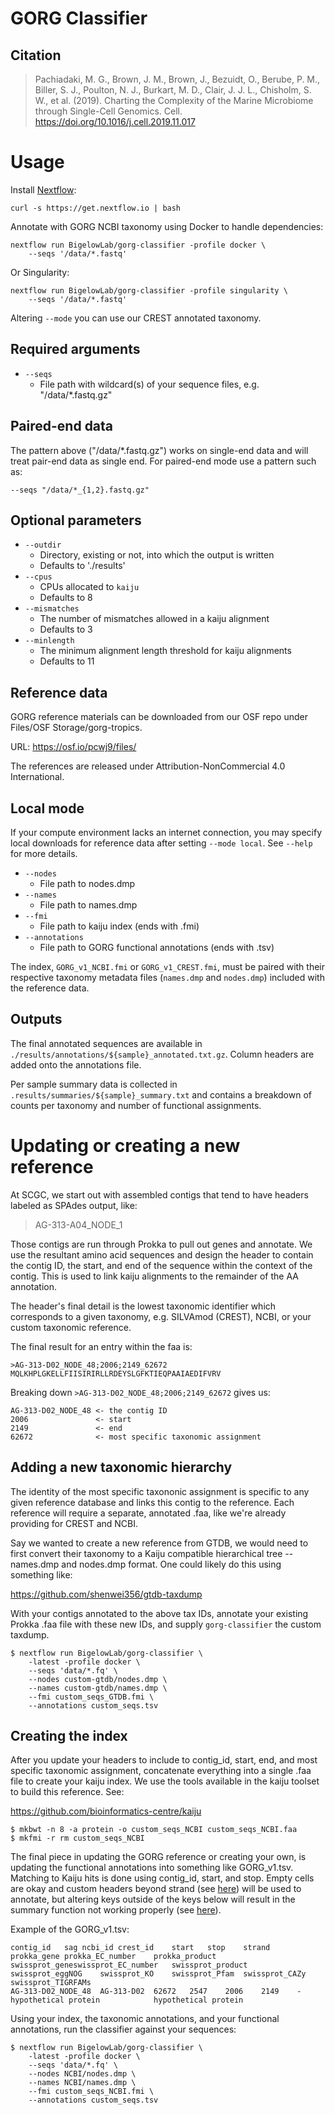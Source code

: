 # GORG Classifier

## Citation

> Pachiadaki, M. G., Brown, J. M., Brown, J., Bezuidt, O., Berube, P. M., Biller, S. J., Poulton, N. J., Burkart, M. D., Clair, J. J. L., Chisholm, S. W., et al. (2019). Charting the Complexity of the Marine Microbiome through Single-Cell Genomics. Cell. https://doi.org/10.1016/j.cell.2019.11.017

# Usage

Install [Nextflow](https://www.nextflow.io/):

```
curl -s https://get.nextflow.io | bash
```

Annotate with GORG NCBI taxonomy using Docker to handle dependencies:

```
nextflow run BigelowLab/gorg-classifier -profile docker \
    --seqs '/data/*.fastq'
```

Or Singularity:

```
nextflow run BigelowLab/gorg-classifier -profile singularity \
    --seqs '/data/*.fastq'
```


Altering `--mode` you can use our CREST annotated taxonomy.

## Required arguments

+ `--seqs`
    + File path with wildcard(s) of your sequence files, e.g. "/data/*.fastq.gz"

## Paired-end data

The pattern above ("/data/*.fastq.gz") works on single-end data and will treat
pair-end data as single end. For paired-end mode use a pattern such as:

```
--seqs "/data/*_{1,2}.fastq.gz"
```

## Optional parameters

+ `--outdir`
    + Directory, existing or not, into which the output is written
    + Defaults to './results'
+ `--cpus`
    + CPUs allocated to `kaiju`
    + Defaults to 8
+ `--mismatches`
    + The number of mismatches allowed in a kaiju alignment
    + Defaults to 3
+ `--minlength`
    + The minimum alignment length threshold for kaiju alignments
    + Defaults to 11

## Reference data

GORG reference materials can be downloaded from our OSF repo under Files/OSF Storage/gorg-tropics.

URL: https://osf.io/pcwj9/files/

The references are released under Attribution-NonCommercial 4.0 International.

## Local mode

If your compute environment lacks an internet connection, you may specify local
downloads for reference data after setting `--mode local`. See `--help` for more
details.

+ `--nodes`
    + File path to nodes.dmp
+ `--names`
    + File path to names.dmp
+ `--fmi`
    + File path to kaiju index (ends with .fmi)
+ `--annotations`
    + File path to GORG functional annotations (ends with .tsv)

The index, `GORG_v1_NCBI.fmi` or `GORG_v1_CREST.fmi`, must be paired with their respective
taxonomy metadata files (`names.dmp` and `nodes.dmp`) included with the reference data.

## Outputs

The final annotated sequences are available in `./results/annotations/${sample}_annotated.txt.gz`.
Column headers are added onto the annotations file.

Per sample summary data is collected in `.results/summaries/${sample}_summary.txt` and contains
a breakdown of counts per taxonomy and number of functional assignments.


# Updating or creating a new reference

At SCGC, we start out with assembled contigs that tend to have headers labeled as SPAdes
output, like:

>AG-313-A04_NODE_1

Those contigs are run through Prokka to pull out genes and annotate. We use the resultant
amino acid sequences and design the header to contain the contig ID, the start, and end 
of the sequence within the context of the contig. This is used to link kaiju alignments 
to the remainder of the AA annotation.

The header's final detail is the lowest taxonomic identifier which
corresponds to a given taxonomy, e.g. SILVAmod (CREST), NCBI, or your custom taxonomic reference.

The final result for an entry within the faa is:

```
>AG-313-D02_NODE_48;2006;2149_62672
MQLKHPLGKELLFIISIRIRLLRDEYSLGFKTIEQPAAIAEDIFVRV
```

Breaking down `>AG-313-D02_NODE_48;2006;2149_62672` gives us:

```
AG-313-D02_NODE_48 <- the contig ID
2006               <- start
2149               <- end
62672              <- most specific taxonomic assignment
```

## Adding a new taxonomic hierarchy

The identity of the most specific taxononic assignment is specific to any given 
reference database and links this contig to the reference. Each reference will 
require a separate, annotated .faa, like we're already providing for CREST and
NCBI.

Say we wanted to create a new reference from GTDB, we would need to first convert
their taxonomy to a Kaiju compatible hierarchical tree -- names.dmp and nodes.dmp
format. One could likely do this using something like:

https://github.com/shenwei356/gtdb-taxdump

With your contigs annotated to the above tax IDs, annotate your existing Prokka
.faa file with these new IDs, and supply `gorg-classifier` the custom taxdump.

```
$ nextflow run BigelowLab/gorg-classifier \
    -latest -profile docker \
    --seqs 'data/*.fq' \
    --nodes custom-gtdb/nodes.dmp \
    --names custom-gtdb/names.dmp \
    --fmi custom_seqs_GTDB.fmi \
    --annotations custom_seqs.tsv
```

## Creating the index

After you update your headers to include to contig_id, start, end, and most specific
taxonomic assignment, concatenate everything into a single .faa file to
create your kaiju index. We use the tools available in the kaiju toolset to build
this reference. See: 

https://github.com/bioinformatics-centre/kaiju

```
$ mkbwt -n 8 -a protein -o custom_seqs_NCBI custom_seqs_NCBI.faa
$ mkfmi -r rm custom_seqs_NCBI
```

The final piece in updating the GORG reference or creating your own, is updating the
functional annotations into something like GORG_v1.tsv. Matching to Kaiju hits is done 
using contig_id, start, and stop. Empty cells are okay and custom headers beyond strand (see [here](https://github.com/BigelowLab/gorg-classifier/blob/master/templates/add_functions.py#L27))
will be used to annotate, but altering keys outside of the keys below will result in the
summary function not working properly (see [here](https://github.com/BigelowLab/gorg-classifier/blob/master/templates/summarize_annotations.py#L42)).

Example of the GORG_v1.tsv:

```
contig_id	sag	ncbi_id	crest_id	start	stop	strand	prokka_gene	prokka_EC_number	prokka_product	swissprot_geneswissprot_EC_number	swissprot_product	swissprot_eggNOG	swissprot_KO	swissprot_Pfam	swissprot_CAZy	swissprot_TIGRFAMs
AG-313-D02_NODE_48	AG-313-D02	62672	2547	2006	2149	-			hypothetical protein			hypothetical protein
```

Using your index, the taxonomic annotations, and your functional
annotations, run the classifier against your sequences:

```
$ nextflow run BigelowLab/gorg-classifier \
    -latest -profile docker \
    --seqs 'data/*.fq' \
    --nodes NCBI/nodes.dmp \
    --names NCBI/names.dmp \
    --fmi custom_seqs_NCBI.fmi \
    --annotations custom_seqs.tsv
```
